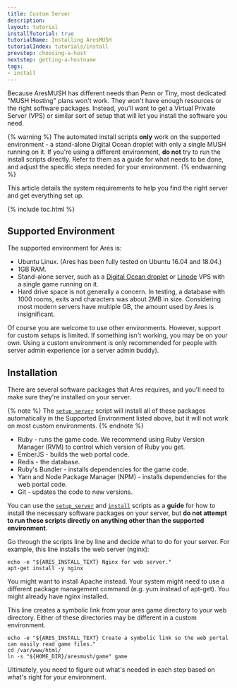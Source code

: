 ```yaml
---
title: Custom Server
description: 
layout: tutorial
installTutorial: true
tutorialName: Installing AresMUSH
tutorialIndex: tutorials/install
prevstep: choosing-a-host
nextstep: getting-a-hostname
tags:
- install
---
```


Because AresMUSH has different needs than Penn or Tiny, most dedicated "MUSH Hosting" plans won't work.  They won't have enough resources or the right software packages.  Instead, you'll want to get a Virtual Private Server (VPS) or similar sort of setup that will let you install the software you need.

{% warning %} 
The automated install scripts **only** work on the supported environment - a stand-alone Digital Ocean droplet with only a single MUSH running on it.  If you're using a different environment, **do not** try to run the install scripts directly.  Refer to them as a guide for what needs to be done, and adjust the specific steps needed for your environment.
{% endwarning %}

This article details the system requirements to help you find the right server and get everything set up.

{% include toc.html %}

## Supported Environment

The supported environment for Ares is:

* Ubuntu Linux. (Ares has been fully tested on Ubuntu 16.04 and 18.04.)
* 1GB RAM.
* Stand-alone server, such as a [Digital Ocean droplet](http://www.digitalocean.com/?refcode=5c07173bc1f2) or [Linode](https://www.linode.com/?r=80bc21df5f92ff5773de26419237b57a203623bd) VPS with a single game running on it.
* Hard drive space is not generally a concern.  In testing, a database with 1000 rooms, exits and characters was about 2MB in size.  Considering most modern servers have multiple GB, the amount used by Ares is insignificant.

Of course you are welcome to use other environments.  However, support for custom setups is limited.  If something isn't working, you may be on your own.  Using a custom environment is only recommended for people with server admin experience (or a server admin buddy).

## Installation

There are several software packages that Ares requires, and you'll need to make sure they're installed on your server.

{% note %} 
The [`setup_server`](https://github.com/AresMUSH/aresmush/blob/master/bin/setup_server) script will install all of these packages automatically in the Supported Environment listed above, but it will not work on most custom environments.
{% endnote %}

* Ruby - runs the game code.  We recommend using Ruby Version Manager (RVM) to control which version of Ruby you get.
* EmberJS - builds the web portal code.
* Redis - the database.
* Ruby's Bundler - installs dependencies for the game code.
* Yarn and Node Package Manager (NPM) - installs dependencies for the web portal code.
* Git - updates the code to new versions.

You can use the [`setup_server`](https://github.com/AresMUSH/aresmush/blob/master/bin/setup_server) and [`install`](https://github.com/AresMUSH/aresmush/blob/master/bin/setup_server) scripts as a **guide** for how to install the necessary software packages on your server, but **do not attempt to run these scripts directly on anything other than the supported environment**.  

Go through the scripts line by line and decide what to do for your server.  For example, this line installs the web server (nginx):

    echo -e "${ARES_INSTALL_TEXT} Nginx for web server."
    apt-get install -y nginx

You might want to install Apache instead.  Your system might need to use a different package management command (e.g. yum instead of apt-get).  You might already have nginx installed.

This line creates a symbolic link from your ares game directory to your web directory.  Either of these directories may be different in a custom environment.

    echo -e "${ARES_INSTALL_TEXT} Create a symbolic link so the web portal can easily read game files."
    cd /var/www/html/
    ln -s "${HOME_DIR}/aresmush/game" game

Ultimately, you need to figure out what's needed in each step based on what's right for your environment.